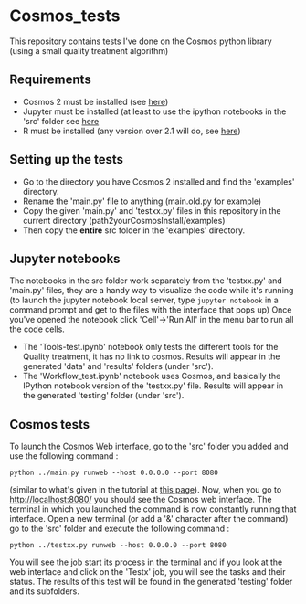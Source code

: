 # Cosmos_tests
This repository contains tests I've done on the Cosmos python library (using a small quality treatment algorithm)

## Requirements
* Cosmos 2 must be installed (see [here](http://cosmos.hms.harvard.edu/COSMOS2/))
* Jupyter must be installed (at least to use the ipython notebooks in the 'src' folder see [here](http://jupyter.org/) 
* R must be installed (any version over 2.1 will do, see [here](https://www.r-project.org/))

## Setting up the tests
* Go to the directory you have Cosmos 2 installed and find the 'examples' directory.
* Rename the 'main.py' file to  anything (main.old.py for example)
* Copy the given 'main.py' and 'testxx.py' files in this repository in the current directory (path2yourCosmosInstall/examples)
* Then copy the **entire** src folder in the 'examples' directory.

## Jupyter notebooks
The notebooks in the src folder work separately from the 'testxx.py' and 'main.py' files, they are a handy way to visualize the code while it's running (to launch the jupyter notebook local server, type `jupyter notebook` in a command prompt and get to the files with the interface that pops up) Once you've opened the notebook click 'Cell'->'Run All' in the menu bar to run all the code cells.
* The 'Tools-test.ipynb' notebook only tests the different tools for the Quality treatment, it has no link to cosmos. Results will appear in the generated 'data' and 'results' folders (under 'src').
* The 'Workflow_test.ipynb' notebook uses Cosmos, and basically the IPython notebook version of the 'testxx.py' file. Results will appear in the generated 'testing' folder (under 'src').

## Cosmos tests
To launch the Cosmos Web interface, go to the 'src' folder you added and use the following command :
```
python ../main.py runweb --host 0.0.0.0 --port 8080
``` 
(similar to what's given in the tutorial at [this page](http://cosmos.hms.harvard.edu/COSMOS2/3_getting_started.html#launch-the-web-interface)).
Now, when you go to [http://localhost:8080/](http://localhost:8080/) you should see the Cosmos web interface.
The terminal in which you launched the command is now constantly running that interface. Open a new terminal (or add a '&' character after the command) go to the 'src' folder and execute the following command :
```
python ../testxx.py runweb --host 0.0.0.0 --port 8080
``` 
You will see the job start its process in the terminal and if you look at the web interface and click on the 'Testx' job, you will see the tasks and their status. The results of this test will be found in the generated 'testing' folder and its subfolders.
